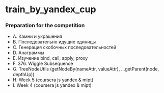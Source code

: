 # train_by_yandex_cup
### Preparation for the competition

+ A.	Камни и украшения
+ B.	Последовательно идущие единицы
+ C.	Генерация скобочных последовательностей
+ D.	Анаграммы
+ E.	Изучение bind, call, apply, proxy
+ F.	376. Wiggle Subsequence
+ G.	TreeNodeUtils (getNodeBy(nameAttr, valueAttr), ...getParent(node, depthUp))
+ H.	Week 5 (coursera js yandex & mipt)
+ I.	Week 4 (coursera js yandex & mipt)


